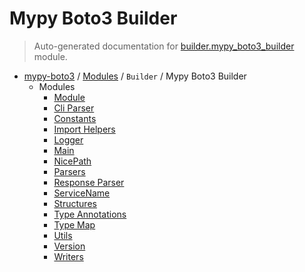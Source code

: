 # Mypy Boto3 Builder

> Auto-generated documentation for [builder.mypy_boto3_builder](https://github.com/vemel/mypy_boto3/blob/master/builder/mypy_boto3_builder/__init__.py) module.

- [mypy-boto3](../../README.md#mypy_boto3) / [Modules](../../MODULES.md#mypy-boto3-modules) / `Builder` / Mypy Boto3 Builder
    - Modules
        - [Module](module.md#module)
        - [Cli Parser](cli_parser.md#cli-parser)
        - [Constants](constants.md#constants)
        - [Import Helpers](import_helpers/index.md#import-helpers)
        - [Logger](logger.md#logger)
        - [Main](main.md#main)
        - [NicePath](nice_path.md#nicepath)
        - [Parsers](parsers.md#parsers)
        - [Response Parser](response_parser.md#response-parser)
        - [ServiceName](service_name.md#servicename)
        - [Structures](structures.md#structures)
        - [Type Annotations](type_annotations/index.md#type-annotations)
        - [Type Map](type_map.md#type-map)
        - [Utils](utils.md#utils)
        - [Version](version.md#version)
        - [Writers](writers/index.md#writers)
